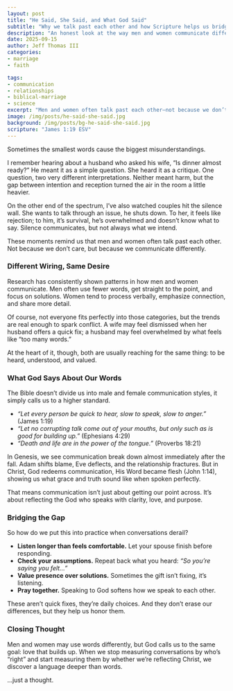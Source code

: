 ```yaml
---
layout: post
title: "He Said, She Said, and What God Said"
subtitle: "Why we talk past each other and how Scripture helps us bridge the gap"
description: "An honest look at the way men and women communicate differently, what research shows, and how God’s Word gives us a better way forward."
date: 2025-09-15
author: Jeff Thomas III
categories:  
- marriage  
- faith

tags:  
- communication  
- relationships  
- biblical-marriage  
- science
excerpt: "Men and women often talk past each other—not because we don’t care, but because we communicate differently. The good news? God’s wisdom offers us a way through."
image: /img/posts/he-said-she-said.jpg
background: /img/posts/bg-he-said-she-said.jpg
scripture: "James 1:19 ESV"
---
```

Sometimes the smallest words cause the biggest misunderstandings.  

I remember hearing about a husband who asked his wife, “Is dinner almost ready?” He meant it as a simple question. She heard it as a critique. One question, two very different interpretations. Neither meant harm, but the gap between intention and reception turned the air in the room a little heavier.  

On the other end of the spectrum, I’ve also watched couples hit the silence wall. She wants to talk through an issue, he shuts down. To her, it feels like rejection; to him, it’s survival, he’s overwhelmed and doesn’t know what to say. Silence communicates, but not always what we intend.  

These moments remind us that men and women often talk past each other. Not because we don’t care, but because we communicate differently.  

### Different Wiring, Same Desire
Research has consistently shown patterns in how men and women communicate. Men often use fewer words, get straight to the point, and focus on solutions. Women tend to process verbally, emphasize connection, and share more detail.  

Of course, not everyone fits perfectly into those categories, but the trends are real enough to spark conflict. A wife may feel dismissed when her husband offers a quick fix; a husband may feel overwhelmed by what feels like “too many words.”  

At the heart of it, though, both are usually reaching for the same thing: to be heard, understood, and valued.  

### What God Says About Our Words
The Bible doesn’t divide us into male and female communication styles, it simply calls us to a higher standard. 
- *“Let every person be quick to hear, slow to speak, slow to anger.”* (James 1:19)  
- *“Let no corrupting talk come out of your mouths, but only such as is good for building up.”* (Ephesians 4:29)  
- *“Death and life are in the power of the tongue.”* (Proverbs 18:21)  

In Genesis, we see communication break down almost immediately after the fall. Adam shifts blame, Eve deflects, and the relationship fractures. But in Christ, God redeems communication, His Word became flesh (John 1:14), showing us what grace and truth sound like when spoken perfectly.  

That means communication isn’t just about getting our point across. It’s about reflecting the God who speaks with clarity, love, and purpose. 

### Bridging the Gap
So how do we put this into practice when conversations derail?  
- **Listen longer than feels comfortable.** Let your spouse finish before responding.  
- **Check your assumptions.** Repeat back what you heard: *“So you’re saying you felt…”* 
- **Value presence over solutions.** Sometimes the gift isn’t fixing, it’s listening.  
- **Pray together.** Speaking to God softens how we speak to each other.  

These aren’t quick fixes, they’re daily choices. And they don’t erase our differences, but they help us honor them.  

### Closing Thought
Men and women may use words differently, but God calls us to the same goal: love that builds up. When we stop measuring conversations by who’s “right” and start measuring them by whether we’re reflecting Christ, we discover a language deeper than words.  

…just a thought.
<!--stackedit_data:
eyJoaXN0b3J5IjpbLTExMDg1MjgzXX0=
-->